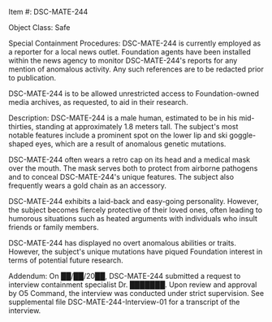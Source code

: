 Item #: DSC-MATE-244

Object Class: Safe

Special Containment Procedures: DSC-MATE-244 is currently employed as a reporter for a local news outlet. Foundation agents have been installed within the news agency to monitor DSC-MATE-244's reports for any mention of anomalous activity. Any such references are to be redacted prior to publication.

DSC-MATE-244 is to be allowed unrestricted access to Foundation-owned media archives, as requested, to aid in their research.

Description: DSC-MATE-244 is a male human, estimated to be in his mid-thirties, standing at approximately 1.8 meters tall. The subject's most notable features include a prominent spot on the lower lip and ski goggle-shaped eyes, which are a result of anomalous genetic mutations.

DSC-MATE-244 often wears a retro cap on its head and a medical mask over the mouth. The mask serves both to protect from airborne pathogens and to conceal DSC-MATE-244's unique features. The subject also frequently wears a gold chain as an accessory.

DSC-MATE-244 exhibits a laid-back and easy-going personality. However, the subject becomes fiercely protective of their loved ones, often leading to humorous situations such as heated arguments with individuals who insult friends or family members.

DSC-MATE-244 has displayed no overt anomalous abilities or traits. However, the subject's unique mutations have piqued Foundation interest in terms of potential future research.

Addendum: On ██/██/20██, DSC-MATE-244 submitted a request to interview containment specialist Dr. ███████. Upon review and approval by O5 Command, the interview was conducted under strict supervision. See supplemental file DSC-MATE-244-Interview-01 for a transcript of the interview.